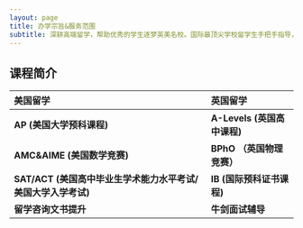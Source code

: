 ```yaml
---
layout: page
title: 办学宗旨&服务范围
subtitle: 深耕高端留学，帮助优秀的学生逐梦英美名校。国际最顶尖学校留学生手把手指导，把自己走过的路真实展现在学生面前。覆盖英美顶级名校中的大多数，根据学生需求匹配最适合的教师。让你的留学之路不再迷茫。
---
```



## 课程简介

| 美国留学 | 英国留学 |
| :------ | :------ |
| **AP (美国大学预科课程)** | **A-Levels (英国高中课程)**  |
| **AMC&AIME (美国数学竞赛)** | **BPhO （英国物理竞赛）** |
| **SAT/ACT (美国高中毕业生学术能力水平考试/美国大学入学考试)** | **IB (国际预科证书课程)** |
| **留学咨询文书提升** | **牛剑面试辅导** |























